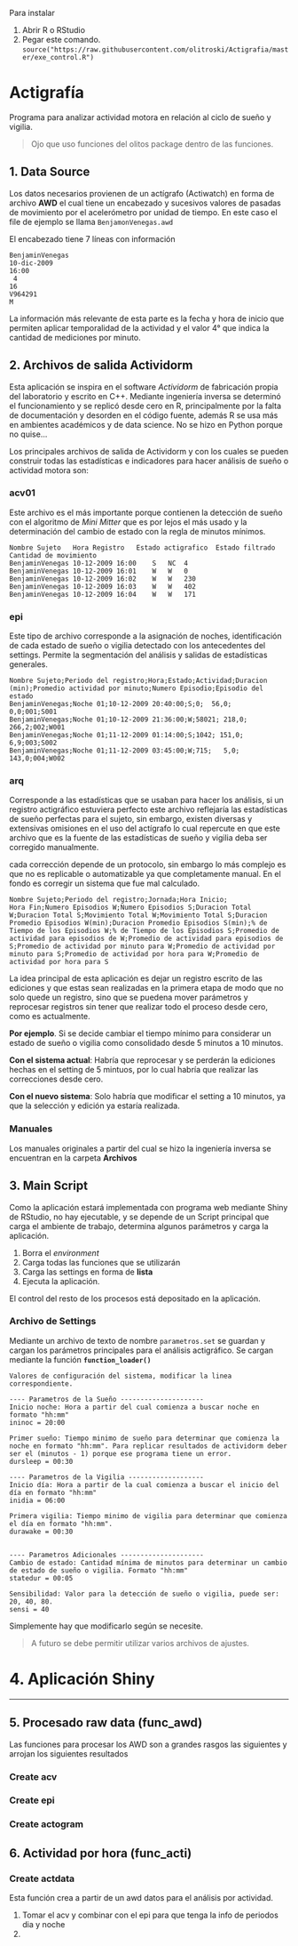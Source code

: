 Para instalar

1. Abrir R o RStudio
2. Pegar este comando.
``
source("https://raw.githubusercontent.com/olitroski/Actigrafia/master/exe_control.R")
``


# Actigrafía
 Programa para analizar actividad motora en relación al ciclo de sueño y vigilia.

> Ojo que uso funciones del olitos package dentro de las funciones.



## 1. Data Source

Los datos necesarios provienen de un actígrafo (Actiwatch) en forma de archivo **AWD** el cual tiene un encabezado y sucesivos valores de pasadas de movimiento por el acelerómetro por unidad de tiempo. En este caso el file de ejemplo se llama `BenjamonVenegas.awd`

El encabezado tiene 7 líneas con información

```
BenjaminVenegas
10-dic-2009
16:00
 4 
16
V964291
M
```

La información más relevante de esta parte es la fecha y hora de inicio que permiten aplicar temporalidad de la actividad y el valor 4° que indica la cantidad de mediciones por minuto.

## 2. Archivos de salida Actividorm

Esta aplicación se inspira en el software *Actividorm* de fabricación propia del laboratorio y escrito en C++. Mediante ingeniería inversa se determinó el funcionamiento y se replicó desde cero en R, principalmente por la falta de documentación y desorden en el código fuente, además R se usa más en ambientes académicos y de data science. No se hizo en Python porque no quise...

Los principales archivos de salida de Actividorm y con los cuales se pueden construir todas las estadísticas e indicadores para hacer análisis de sueño o actividad motora son:

### acv01

Este archivo es el más importante porque contienen la detección de sueño con el algoritmo de *Mini Mitter* que es por lejos el más usado y la determinación del cambio de estado con la regla de minutos mínimos.

```
Nombre Sujeto	Hora Registro	Estado actigrafico	Estado filtrado	Cantidad de movimiento
BenjaminVenegas	10-12-2009 16:00	S	NC	4
BenjaminVenegas	10-12-2009 16:01	W	W	0
BenjaminVenegas	10-12-2009 16:02	W	W	230
BenjaminVenegas	10-12-2009 16:03	W	W	402
BenjaminVenegas	10-12-2009 16:04	W	W	171
```

### epi

Este tipo de archivo corresponde a la asignación de noches, identificación de cada estado de sueño o vigilia detectado con los antecedentes del settings. Permite la segmentación del análisis y salidas de estadísticas generales.

```
Nombre Sujeto;Periodo del registro;Hora;Estado;Actividad;Duracion (min);Promedio actividad por minuto;Numero Episodio;Episodio del estado
BenjaminVenegas;Noche 01;10-12-2009 20:40:00;S;0;  56,0;   0,0;001;S001
BenjaminVenegas;Noche 01;10-12-2009 21:36:00;W;58021; 218,0; 266,2;002;W001
BenjaminVenegas;Noche 01;11-12-2009 01:14:00;S;1042; 151,0;   6,9;003;S002
BenjaminVenegas;Noche 01;11-12-2009 03:45:00;W;715;   5,0; 143,0;004;W002
```

### arq

Corresponde a las estadísticas que se usaban para hacer los análisis, si un registro actigráfico estuviera perfecto este archivo reflejaría las estadísticas de sueño perfectas para el sujeto, sin embargo, existen diversas y extensivas omisiones en el uso del actígrafo lo cual repercute en que este archivo que es la fuente de las estadísticas de sueño y vigilia deba ser corregido manualmente.

cada corrección depende de un protocolo, sin embargo lo más complejo es que no es replicable o automatizable ya que completamente manual. En el fondo es corregir un sistema que fue mal calculado.

```
Nombre Sujeto;Periodo del registro;Jornada;Hora Inicio;
Hora Fin;Numero Episodios W;Numero Episodios S;Duracion Total W;Duracion Total S;Movimiento Total W;Movimiento Total S;Duracion Promedio Episodios W(min);Duracion Promedio Episodios S(min);% de Tiempo de los Episodios W;% de Tiempo de los Episodios S;Promedio de actividad para episodios de W;Promedio de actividad para episodios de S;Promedio de actividad por minuto para W;Promedio de actividad por minuto para S;Promedio de actividad por hora para W;Promedio de actividad por hora para S
```

La idea principal de esta aplicación es dejar un registro escrito de las ediciones y que estas sean realizadas en la primera etapa de modo que no solo quede un registro, sino que se puedena mover parámetros y reprocesar registros sin tener que realizar todo el proceso desde cero, como es actualmente.

**Por ejemplo**. Si se decide cambiar el tiempo mínimo para considerar un estado de sueño o vigilia como consolidado desde 5 minutos a 10 minutos.

**Con el sistema actual**: Habría que reprocesar y se perderán la ediciones hechas en el setting de 5 mintuos, por lo cual habría que realizar las correcciones desde cero.

**Con el nuevo sistema**: Solo habría que modificar el setting a 10 minutos, ya que la selección y edición ya estaría realizada.

### Manuales

Los manuales originales a partir del cual se hizo la ingeniería inversa se encuentran en la carpeta **Archivos**

## 3. Main Script

Como la aplicación estará implementada con programa web mediante Shiny de RStudio, no hay ejecutable, y se depende de un Script principal que carga el ambiente de trabajo, determina algunos parámetros y carga la aplicación.

1. Borra el *environment*
2. Carga todas las funciones que se utilizarán 
3. Carga las settings en forma de **lista** 
4. Ejecuta la aplicación.

El control del resto de los procesos está depositado en la aplicación.

### Archivo de Settings

Mediante un archivo de texto de nombre `parametros.set` se guardan y cargan los parámetros principales para el análisis actigráfico. Se cargan mediante la función **`function_loader()`**

```
Valores de configuración del sistema, modificar la linea correspondiente.

---- Parametros de la Sueño ---------------------
Inicio noche: Hora a partir del cual comienza a buscar noche en formato "hh:mm"
ininoc = 20:00

Primer sueño: Tiempo minimo de sueño para determinar que comienza la noche en formato "hh:mm". Para replicar resultados de actividorm deber ser el (minutos - 1) porque ese programa tiene un error.
dursleep = 00:30

---- Parametros de la Vigilia -------------------
Inicio día: Hora a partir de la cual comienza a buscar el inicio del día en formato "hh:mm"
inidia = 06:00

Primera vigilia: Tiempo minimo de vigilia para determinar que comienza el día en formato "hh:mm".
durawake = 00:30


---- Parametros Adicionales ---------------------
Cambio de estado: Cantidad mínima de minutos para determinar un cambio de estado de sueño o vigilia. Formato "hh:mm"
statedur = 00:05

Sensibilidad: Valor para la detección de sueño o vigilia, puede ser: 20, 40, 80.
sensi = 40
```

Simplemente hay que modificarlo según se necesite.

> A futuro se debe permitir utilizar varios archivos de ajustes.



# 4. Aplicación Shiny









---------

## 5. Procesado raw data (func_awd)

Las funciones para procesar los AWD son a grandes rasgos las siguientes y arrojan los siguientes resultados

### Create acv



### Create epi



### Create actogram



## 6. Actividad por hora (func_acti)

### Create actdata 

Esta función crea a partir de un awd datos para el análisis por actividad.

1. Tomar el acv y combinar con el epi para que tenga la info de periodos dia y noche
2. 





